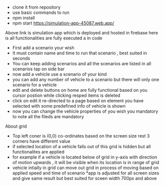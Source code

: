 * clone it from repository
* use basic commands to run
*   npm install
*   npm start
https://simulation-app-45087.web.app/


 Above link is simulation app which is deployed and hosted  in firebase here is all functionalities are fully executed a in code
 

* First add a scenario your wish
* It must contain name and time to run that scenario , best suited in seconds
* You can keep adding scenarios and all the scenarios are listed in all scenarios tap on side bar
* now add a vehicle use a scenario of your kind
* you can add any number of vehicle to a scenario but there will only one scenario for a vehicle
* edit and delete buttons on home are fully functional based on you cursor postion while clicking resped items is deleted
* click on edit it re-directed to a page based on element you have selected with some predefined info of vehicle is shown
* now you can change the vehicle properties of you wish you mandatory to note all the fileds are mandatory

About grid
* Top left coner is (0,0) co-ordinates based on the screen size rest 3 corners have different value
* if selected location of a vehicle falls out of this grid is hidden but all functionalites are applied
* for example if a vehicle is located below of grid in y-axis with direction of motion upwards , it will be visible when its location is in range of grid
* vehicle intially in grid can move out grid in process of moving based on applied speed and time of scenario
*app is adjusted for all screen sizes and give same result but best suited for sceen width 700px and above
